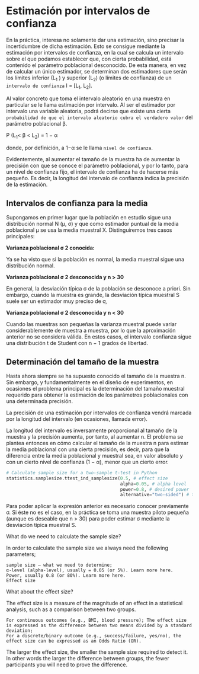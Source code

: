 # Estimación por intervalos de confianza

En la práctica, interesa no solamente dar una estimación, sino precisar la incertidumbre de dicha estimación. Esto se consigue mediante la estimación por intervalos de confianza, en la cual se calcula un intervalo sobre el que podamos establecer que, con cierta probabilidad, está contenido el parámetro poblacional desconocido. De esta manera, en vez de calcular un único estimador, se determinan dos estimadores que serán los lı́mites inferior (L<sub>1</sub> ) y superior (L<sub>2</sub>) (o lı́mites de confianza) de un `intervalo de confianza` I = [L<sub>1</sub>, L<sub>2</sub>].

Al valor concreto que toma el intervalo aleatorio en una muestra en particular se le llama estimación
por intervalo. Al ser el estimador por intervalo una variable aleatoria, podrá decirse que existe una cierta
`probabilidad de que el intervalo aleatorio cubra el verdadero valor` del parámetro poblacional β.

P (L<sub>1</sub>< β < L<sub>2</sub>) = 1 − α

donde, por definición, a 1−α se le llama `nivel de confianza`.

Evidentemente, al aumentar el tamaño de la muestra ha de aumentar la precisión con que se conoce el parámetro poblacional, y por lo tanto, para un nivel de confianza fijo, el intervalo de confianza ha de hacerse más pequeño. Es decir, la longitud del intervalo de confianza indica la precisión de la estimación.

## Intervalos de confianza para la media

Supongamos en primer lugar que la población en estudio sigue una distribución normal N (µ, σ) y que como estimador puntual de la media poblacional µ se usa la media muestral X. Distinguiremos tres casos principales:

**Varianza poblacional σ 2 conocida:**

Ya se ha visto que si la población es normal, la media muestral sigue una distribución normal.

**Varianza poblacional σ 2 desconocida y n > 30**

En general, la desviación tı́pica σ de la población se desconoce a priori. Sin embargo, cuando la muestra es grande, la desviación tı́pica muestral S suele ser un estimador muy preciso de σ,

**Varianza poblacional σ 2 desconocida y n < 30**

Cuando las muestras son pequeñas la varianza muestral puede variar considerablemente de muestra a muestra, por lo que la aproximación anterior no se considera válida. En estos casos, el intervalo confianza sigue una distribución t de Student con n − 1 grados de libertad. 

## Determinación del tamaño de la muestra

Hasta ahora siempre se ha supuesto conocido el tamaño de la muestra n. Sin embargo, y fundamentalmente en el diseño de experimentos, en ocasiones el problema principal es la determinación del tamaño muestral requerido para obtener la estimación de los parámetros poblacionales con una determinada precisión.

La precisión de una estimación por intervalos de confianza vendrá marcada por la longitud del intervalo (en ocasiones, llamada error).

La longitud del intervalo es inversamente proporcional al tamaño de la muestra y la precisión aumenta, por tanto, al aumentar n. El problema se plantea entonces en cómo calcular el tamaño de la muestra n para estimar la media poblacional con una cierta precisión, es decir, para que la diferencia entre la media poblacional y muestral sea, en valor absoluto y con un cierto nivel de confianza (1 − α), menor que un cierto error.

```python
# Calculate sample size for a two-sample t-test in Python
statistics.samplesize.ttest_ind_samplesize(0.5, # effect size
                                           alpha=0.05, # alpha level
                                           power=0.8, # desired power
                                           alternative="two-sided") # two-sided test
```

Para poder aplicar la expresión anterior es necesario conocer previamente σ. Si éste no es el caso, en
la práctica se toma una muestra piloto pequeña (aunque es deseable que n > 30) para poder estimar σ
mediante la desviación tı́pica muestral S.

What do we need to calculate the sample size?

In order to calculate the sample size we always need the following parameters;

    sample size — what we need to determine;
    α-level (alpha-level), usually = 0.05 (or 5%). Learn more here.
    Power, usually 0.8 (or 80%). Learn more here.
    Effect size

What about the effect size?

The effect size is a measure of the magnitude of an effect in a statistical analysis, such as a comparison between two groups.

    For continuous outcomes (e.g., BMI, blood pressure); The effect size is expressed as the difference between two means divided by a standard deviation;
    For a discrete/binary outcome (e.g., success/failure, yes/no), the effect size can be expressed as an Odds Ratio (OR).

The larger the effect size, the smaller the sample size required to detect it. In other words the larger the difference between groups, the fewer participants you will need to prove the difference.